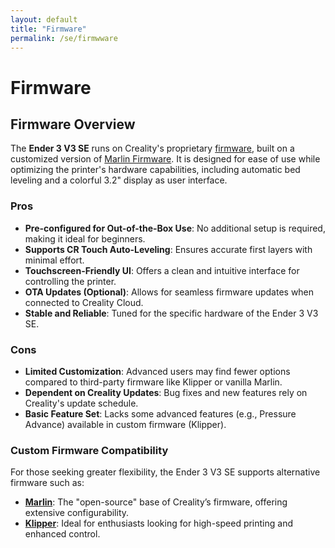 ```yaml
---
layout: default
title: "Firmware"
permalink: /se/firmwware
---
```

# Firmware

## Firmware Overview

The **Ender 3 V3 SE** runs on Creality's proprietary [firmware](https://www.creality.com/pages/download-ender-3-v3-se/), built on a customized version of [Marlin Firmware](https://marlinfw.org/). It is designed for ease of use while optimizing the printer's hardware capabilities, including automatic bed leveling and a colorful 3.2" display as user interface. 

### Pros
- **Pre-configured for Out-of-the-Box Use**: No additional setup is required, making it ideal for beginners.
- **Supports CR Touch Auto-Leveling**: Ensures accurate first layers with minimal effort.
- **Touchscreen-Friendly UI**: Offers a clean and intuitive interface for controlling the printer.
- **OTA Updates (Optional)**: Allows for seamless firmware updates when connected to Creality Cloud.
- **Stable and Reliable**: Tuned for the specific hardware of the Ender 3 V3 SE.

### Cons
- **Limited Customization**: Advanced users may find fewer options compared to third-party firmware like Klipper or vanilla Marlin.
- **Dependent on Creality Updates**: Bug fixes and new features rely on Creality's update schedule.
- **Basic Feature Set**: Lacks some advanced features (e.g., Pressure Advance) available in custom firmware (Klipper).

### Custom Firmware Compatibility
For those seeking greater flexibility, the Ender 3 V3 SE supports alternative firmware such as:
- **[Marlin](https://marlinfw.org/)**: The "open-source" base of Creality’s firmware, offering extensive configurability.
- **[Klipper](https://www.klipper3d.org/)**: Ideal for enthusiasts looking for high-speed printing and enhanced control.
